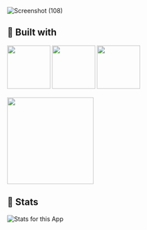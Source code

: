 

![Screenshot (108)](https://github.com/1999matrix/FilmDB-A-database-for-films/assets/84010592/90723cc4-8084-4029-a339-77b87debd010)


## 📃 Built with
[<img src="https://media3.giphy.com/media/ln7z2eWriiQAllfVcn/200w.webp" width="100">](https://www.javascript.com/)
[<img src="https://i.giphy.com/media/eNAsjO55tPbgaor7ma/200w.webp" width="100">](https://reactjs.org/)
[<img src="https://media3.giphy.com/media/kdFc8fubgS31b8DsVu/giphy.webp" width="100">](https://nodejs.org/)
<br /><br />
<img src="https://img.shields.io/badge/MongoDB-4EA94B?style=for-the-badge&logo=mongodb&logoColor=white" width="200" />

## 🔧 Stats

![Stats for this App](https://user-images.githubusercontent.com/71302066/173817276-26d0d2ea-c47a-4e57-b267-16436150749d.svg)
